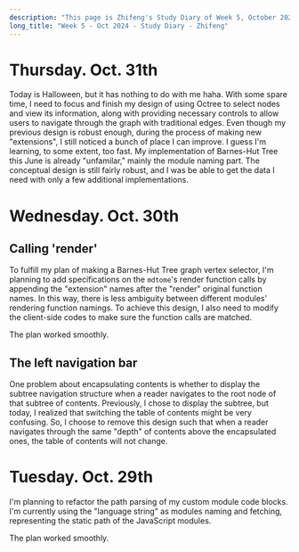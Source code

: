 ```yaml
---
description: "This page is Zhifeng's Study Diary of Week 5, October 2024."
long_title: "Week 5 - Oct 2024 - Study Diary - Zhifeng"
---
```


# Thursday. Oct. 31th

Today is Halloween, but it has nothing to do with me haha. With some spare time, I need to focus and finish my design of using Octree to select nodes and view its information, along with providing necessary controls to allow users to navigate through the graph with traditional edges. Even though my previous design is robust enough, during the process of making new "extensions", I still noticed a bunch of place I can improve. I guess I'm learning, to some extent, too fast. My implementation of Barnes-Hut Tree this June is already "unfamilar," mainly the module naming part. The conceptual design is still fairly robust, and I was be able to get the data I need with only a few additional implementations.

# Wednesday. Oct. 30th

## Calling 'render'

To fulfill my plan of making a Barnes-Hut Tree graph vertex selector, I'm planning to add specifications on the `mdtome`'s render function calls by appending the "extension" names after the "render" original function names. In this way, there is less ambiguity between different modules' rendering function namings. To achieve this design, I also need to modify the client-side codes to make sure the function calls are matched.

The plan worked smoothly.

## The left navigation bar

One problem about encapsulating contents is whether to display the subtree navigation structure when a reader navigates to the root node of that subtree of contents. Previously, I chose to display the subtree, but today, I realized that switching the table of contents might be very confusing. So, I choose to remove this design such that when a reader navigates through the same "depth" of contents above the encapsulated ones, the table of contents will not change.

# Tuesday. Oct. 29th

I'm planning to refactor the path parsing of my custom module code blocks. I'm currently using the "language string" as modules naming and fetching, representing the static path of the JavaScript modules.

The plan worked smoothly.
